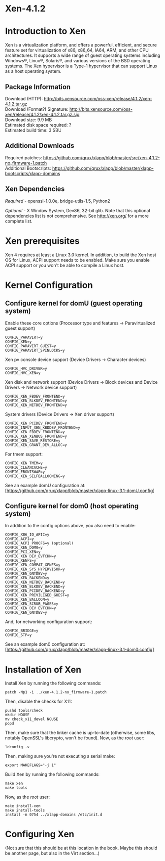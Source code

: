 Xen-4.1.2
=========

Introduction to Xen
===================

Xen is a virtualization platform, and offers a powerful, efficient, and secure feature set for virtualization of x86, x86_64, IA64, ARM, and other CPU architectures. It supports a wide range of guest operating systems including Windows®, Linux®, Solaris®, and various versions of the BSD operating systems.  The Xen hypervisor is a Type-1 hypervisor that can support Linux as a host operating system.


Package Information
-------------------

Download (HTTP): http://bits.xensource.com/oss-xen/release/4.1.2/xen-4.1.2.tar.gz<br />
Download (Format?) Signature: http://bits.xensource.com/oss-xen/release/4.1.2/xen-4.1.2.tar.gz.sig<br />
Download size: 9.9 MB<br />
Estimated disk space required: ?<br />
Estimated build time: 3 SBU<br />


Additional Downloads
--------------------

Required patches: https://github.com/qrux/xlapp/blob/master/src/xen-4.1.2-no_firmware-1.patch<br />
Additional Bootscripts: https://github.com/qrux/xlapp/blob/master/xlapp-bootscripts/xlapp-domains


Xen Dependencies
----------------
*Required* - openssl-1.0.0e, bridge-utils-1.5, Python2

*Optional* - X Window System, Dev86, 32-bit glib.  Note that this optional dependencies list is not comprehensive.  See http://xen.org/ for a more complete list.


Xen prerequisites
=================

Xen 4 requires at least a Linux 3.0 kernel.  In addition, to build the Xen host OS for Linux, ACPI support needs to be enabled.  Make sure you enable ACPI support or you won't be able to compile a Linux host.


Kernel Configuration
====================

Configure kernel for domU (guest operating system)
--------------------------------------------------

Enable these core options (Processor type and features -> Paravirtualized guest support)

	CONFIG_PARAVIRT=y
	CONFIG_XEN=y
	CONFIG_PARAVIRT_GUEST=y
	CONFIG_PARAVIRT_SPINLOCKS=y

Xen pv console device support (Device Drivers -> Character devices)

	CONFIG_HVC_DRIVER=y
	CONFIG_HVC_XEN=y

Xen disk and network support (Device Drivers -> Block devices and Device Drivers -> Network device support)

	CONFIG_XEN_FBDEV_FRONTEND=y
	CONFIG_XEN_BLKDEV_FRONTEND=y
	CONFIG_XEN_NETDEV_FRONTEND=y

System drivers (Device Drivers -> Xen driver support)

	CONFIG_XEN_PCIDEV_FRONTEND=y
	CONFIG_INPUT_XEN_KBDDEV_FRONTEND=y
	CONFIG_XEN_FBDEV_FRONTEND=y
	CONFIG_XEN_XENBUS_FRONTEND=y
	CONFIG_XEN_SAVE_RESTORE=y
	CONFIG_XEN_GRANT_DEV_ALLOC=y

For tmem support:

	CONFIG_XEN_TMEM=y
	CONFIG_CLEANCACHE=y
	CONFIG_FRONTSWAP=y
	CONFIG_XEN_SELFBALLOONING=y

See an example domU configuration at: [https://github.com/qrux/xlapp/blob/master/xlapp-linux-3.1-domU.config]

Configure kernel for dom0 (host operating system)
-------------------------------------------------

In addition to the config options above, you also need to enable:

	CONFIG_X86_IO_APIC=y
	CONFIG_ACPI=y
	CONFIG_ACPI_PROCFS=y (optional)
	CONFIG_XEN_DOM0=y
	CONFIG_PCI_XEN=y
	CONFIG_XEN_DEV_EVTCHN=y
	CONFIG_XENFS=y
	CONFIG_XEN_COMPAT_XENFS=y
	CONFIG_XEN_SYS_HYPERVISOR=y
	CONFIG_XEN_GNTDEV=y
	CONFIG_XEN_BACKEND=y
	CONFIG_XEN_NETDEV_BACKEND=y
	CONFIG_XEN_BLKDEV_BACKEND=y
	CONFIG_XEN_PCIDEV_BACKEND=y
	CONFIG_XEN_PRIVILEGED_GUEST=y
	CONFIG_XEN_BALLOON=y
	CONFIG_XEN_SCRUB_PAGES=y
	CONFIG_XEN_DEV_EVTCHN=y
	CONFIG_XEN_GNTDEV=y

And, for networking configuration support:

	CONFIG_BRIDGE=y
	CONFIG_STP=y

See an example dom0 configuration at: [https://github.com/qrux/xlapp/blob/master/xlapp-linux-3.1-dom0.config]


Installation of Xen
===================

Install Xen by running the following commands:

	patch -Np1 -i ../xen-4.1.2-no_firmware-1.patch

Then, disable the checks for X11:

	pushd tools/check
	mkdir NOUSE
	mv check_x11_devel NOUSE
	popd

Then, make sure that the linker cache is up-to-date (otherwise, some libs, notably OpenSSL's libcrypto, won't be found).  Now, as the *root* user:

	ldconfig -v

Then, making sure you're not executing a serial make:

	export MAKEFLAGS="-j 1"

Build Xen by running the following commands:

	make xen
	make tools

Now, as the *root* user:

	make install-xen
	make install-tools
	install -m 0754 ../xlapp-domains /etc/init.d

Configuring Xen
===============

(Not sure that this should be at this location in the book.  Maybe this should be another page, but also in the Virt section…)
